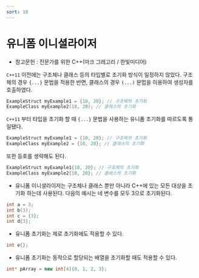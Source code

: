 ```yaml
---
sort: 10
---
```


# 유니폼 이니셜라이저

* 참고문헌 : 전문가를 위한 C++(마크 그레고리 / 한빛미디어)

`C++11` 이전에는 구조체나 클래스 등의 타입별로 초기화 방식이 일정하지 않았다. 구조체의 경우 `{...}` 문법을 적용한 반면, 클래스의 경우 `(...)` 문멉을 이용하여 생성자를 호출하였다.

```cpp
ExampleStruct myExample1 = {10, 20}; // 구조체의 초기화
ExampleClass myExample2(10, 20); // 클래스의 초기화
```

`C++11` 부터 타입을 초기화 할 때 `{...}` 문법을 사용하는 유니폼 초기화를 따르도록 통일됐다.

```cpp
ExampleStruct myExample1 = {10, 20}; // 구조체의 초기화
ExampleClass myExample2 = {10, 20}; // 클래스의 초기화
```

또한 등호를 생략해도 된다.

```cpp
ExampleStruct myExample1{10, 20}; // 구조체의 초기화
ExampleClass myExample2{10, 20}; // 클래스의 초기화
```


* 유니폼 이니셜라이저는 구조체나 클래스 뿐만 아니라 C++에 있는 모든 대상을 초기화 하는데 사용된다. 다음의 예시는 네 변수를 모두 3으로 초기화된다.
```cpp
int a = 3;
int b(3);
int c = {3};
int d{3};
```
* 유니폼 초기화는 제로 초기화에도 적용할 수 있다.
```cpp
int e{};
```
* 유니폼 초기화는 동작으로 할당되는 배열을 초기화할 때도 적용할 수 있다.
```cpp
int* pArray = new int[4]{0, 1, 2, 3};
```